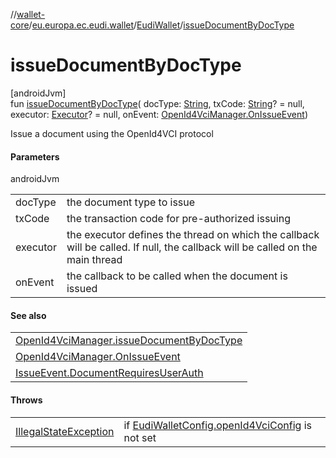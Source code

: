 //[wallet-core](../../../index.md)/[eu.europa.ec.eudi.wallet](../index.md)/[EudiWallet](index.md)/[issueDocumentByDocType](issue-document-by-doc-type.md)

# issueDocumentByDocType

[androidJvm]\
fun [issueDocumentByDocType](issue-document-by-doc-type.md)(
docType: [String](https://kotlinlang.org/api/latest/jvm/stdlib/kotlin/-string/index.html),
txCode: [String](https://kotlinlang.org/api/latest/jvm/stdlib/kotlin/-string/index.html)? = null,
executor: [Executor](https://developer.android.com/reference/kotlin/java/util/concurrent/Executor.html)? = null,
onEvent: [OpenId4VciManager.OnIssueEvent](../../eu.europa.ec.eudi.wallet.issue.openid4vci/-open-id4-vci-manager/-on-issue-event/index.md))

Issue a document using the OpenId4VCI protocol

#### Parameters

androidJvm

|          |                                                                                                                               |
|----------|-------------------------------------------------------------------------------------------------------------------------------|
| docType  | the document type to issue                                                                                                    |
| txCode   | the transaction code for pre-authorized issuing                                                                               |
| executor | the executor defines the thread on which the callback will be called. If null, the callback will be called on the main thread |
| onEvent  | the callback to be called when the document is issued                                                                         |

#### See also

|                                                                                                                                                 |
|-------------------------------------------------------------------------------------------------------------------------------------------------|
| [OpenId4VciManager.issueDocumentByDocType](../../eu.europa.ec.eudi.wallet.issue.openid4vci/-open-id4-vci-manager/issue-document-by-doc-type.md) |
| [OpenId4VciManager.OnIssueEvent](../../eu.europa.ec.eudi.wallet.issue.openid4vci/-open-id4-vci-manager/-on-issue-event/index.md)                | on how to handle the result |
| [IssueEvent.DocumentRequiresUserAuth](../../eu.europa.ec.eudi.wallet.issue.openid4vci/-issue-event/-document-requires-user-auth/index.md)       | on how to handle user authentication |

#### Throws

| | |
|---|---|
| [IllegalStateException](https://kotlinlang.org/api/latest/jvm/stdlib/kotlin/-illegal-state-exception/index.html) | if [EudiWalletConfig.openId4VciConfig](../-eudi-wallet-config/open-id4-vci-config.md) is not set |
